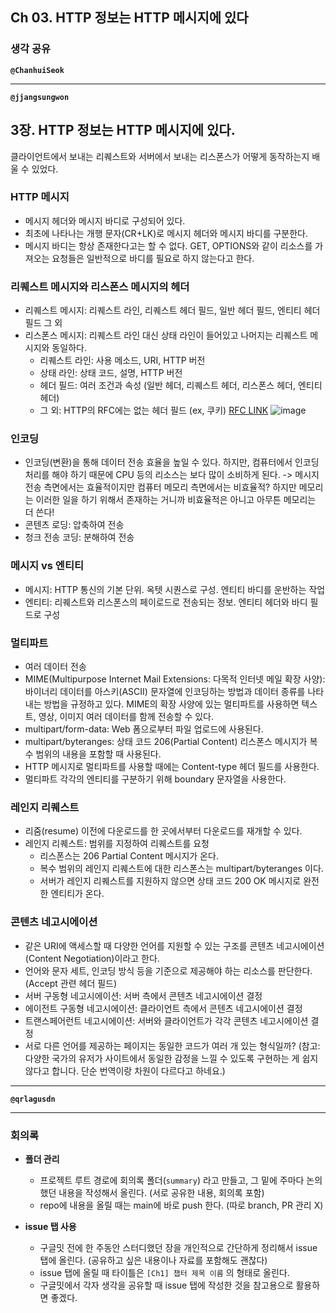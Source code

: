 ## **Ch 03. HTTP 정보는 HTTP 메시지에 있다**

### **생각 공유**

**`@ChanhuiSeok`**

---

**`@jjangsungwon`** 
## 3장. HTTP 정보는 HTTP 메시지에 있다.
클라이언트에서 보내는 리퀘스트와 서버에서 보내는 리스폰스가 어떻게 동작하는지 배울 수 있었다.

### HTTP 메시지
- 메시지 헤더와 메시지 바디로 구성되어 있다.
- 최초에 나타나는 개행 문자(CR+LK)로 메시지 헤더와 메시지 바디를 구분한다.
- 메시지 바디는 항상 존재한다고는 할 수 없다. GET, OPTIONS와 같이 리소스를 가져오는 요청들은 일반적으로 바디를 필요로 하지 않는다고 한다.

### 리퀘스트 메시지와 리스폰스 메시지의 헤더
- 리퀘스트 메시지: 리퀘스트 라인, 리퀘스트 헤더 필드, 일반 헤더 필드, 엔티티 헤더 필드 그 외
- 리스폰스 메시지: 리퀘스트 라인 대신 상태 라인이 들어있고 나머지는 리퀘스트 메시지와 동일하다.
  - 리퀘스트 라인: 사용 메소드, URI, HTTP 버전
  - 상태 라인: 상태 코드, 설명, HTTP 버전
  - 헤더 필드: 여러 조건과 속성 (일반 헤더, 리퀘스트 헤더, 리스폰스 헤더, 엔티티 헤더)
  - 그 외: HTTP의 RFC에는 없는 헤더 필드 (ex, 쿠키) [RFC LINK](https://developer.mozilla.org/ko/docs/Web/HTTP/Resources_and_specifications)
![image](https://user-images.githubusercontent.com/41226054/195734751-d08bec92-11fb-4a39-8ef3-535d38e2e39b.png)


### 인코딩
- 인코딩(변환)을 통해 데이터 전송 효율을 높일 수 있다. 하지만, 컴퓨터에서 인코딩 처리를 해야 하기 때문에 CPU 등의 리소스는 보다 많이 소비하게 된다. -> 메시지 전송 측면에서는 효율적이지만 컴퓨터 메모리 측면에서는 비효율적? 하지만 메모리는 이러한 일을 하기 위해서 존재하는 거니까 비효율적은 아니고 아무튼 메모리는 더 쓴다!
- 콘텐츠 로딩: 압축하여 전송
- 청크 전송 코딩: 분해하여 전송

### 메시지 vs 엔티티
- 메시지: HTTP 통신의 기본 단위. 옥텟 시퀀스로 구성. 엔티티 바디를 운반하는 작업
- 엔티티: 리퀘스트와 리스폰스의 페이로드로 전송되는 정보. 엔티티 헤더와 바디 필드로 구성

### 멀티파트
- 여러 데이터 전송
- MIME(Multipurpose Internet Mail Extensions: 다목적 인터넷 메일 확장 사양): 바이너리 데이터를 아스키(ASCII) 문자열에 인코딩하는 방법과 데이터 종류를 나타내는 방법을 규정하고 있다. MIME의 확장 사양에 있는 멀티파트를 사용하면 텍스트, 영상, 이미지 여러 데이터를 함께 전송할 수 있다.
- multipart/form-data: Web 폼으로부터 파일 업로드에 사용된다.
- multipart/byteranges: 상태 코드 206(Partial Content) 리스폰스 메시지가 복수 범위의 내용을 포함할 때 사용된다.
- HTTP 메시지로 멀티파트를 사용할 때에는 Content-type 헤더 필드를 사용한다.
- 멀티파트 각각의 엔티티를 구분하기 위해 boundary 문자열을 사용한다.

### 레인지 리퀘스트
- 리줌(resume) 이전에 다운로드를 한 곳에서부터 다운로드를 재개할 수 있다.
- 레인지 리퀘스트: 범위를 지정하여 리퀘스트를 요청
  - 리스폰스는 206 Partial Content 메시지가 온다.
  - 복수 범위의 레인지 리퀘스트에 대한 리스폰스는 multipart/byteranges 이다.
  - 서버가 레인지 리퀘스트를 지원하지 않으면 상태 코드 200 OK 메시지로 완전한 엔티티가 온다.

### 콘텐츠 네고시에이션
- 같은 URI에 액세스할 때 다양한 언어를 지원할 수 있는 구조를 콘텐츠 네고시에이션(Content Negotiation)이라고 한다.
- 언어와 문자 세트, 인코딩 방식 등을 기준으로 제공해야 하는 리소스를 판단한다. (Accept 관련 헤더 필드)
- 서버 구동형 네고시에이션: 서버 측에서 콘텐츠 네고시에이션 결정
- 에이전트 구동형 네고시에이션: 클라이언트 측에서 콘텐츠 네고시에이션 결정
- 트랜스페어런트 네고시에이션: 서버와 클라이언트가 각각 콘텐츠 네고시에이션 결정
- 서로 다른 언어를 제공하는 페이지는 동일한 코드가 여러 개 있는 형식일까? (참고: 다양한 국가의 유저가 사이트에서 동일한 감정을 느낄 수 있도록 구현하는 게 쉽지 않다고 합니다. 단순 번역이랑 차원이 다르다고 하네요.)

---

**`@qrlagusdn`** 

---

### **회의록**

- **폴더 관리**
  - 프로젝트 루트 경로에 회의록 폴더(`summary`) 라고 만들고, 그 밑에 주마다 논의했던 내용을 작성해서 올린다. (서로 공유한 내용, 회의록 포함)
  - repo에 내용을 올릴 때는 main에 바로 push 한다. (따로 branch, PR 관리 X)

- **issue 탭 사용**
  - 구글밋 전에 한 주동안 스터디했던 장을 개인적으로 간단하게 정리해서 issue 탭에 올린다. (공유하고 싶은 내용이나 자료를 포함해도 괜찮다)
  - issue 탭에 올릴 때 타이틀은 `[Ch1] 챕터 제목 이름` 의 형태로 올린다.
  - 구글밋에서 각자 생각을 공유할 때 issue 탭에 작성한 것을 참고용으로 활용하면 좋겠다.
